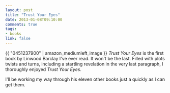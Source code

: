 ```yaml
---
layout: post
title: "Trust Your Eyes"
date: 2013-01-08T09:10:00
comments: true
tags:
- books
link: false
---
```

{{ "0451237900" | amazon_mediumleft_image }}
_Trust Your Eyes_ is the first book by Linwood Barclay I've ever read. It won't be the last. Filled with plots twists and turns, including a startling revelation in the very last paragraph, I thoroughly enjoyed _Trust Your Eyes_. 

I'll be working my way through his eleven other books just a quickly as I can get them. 
